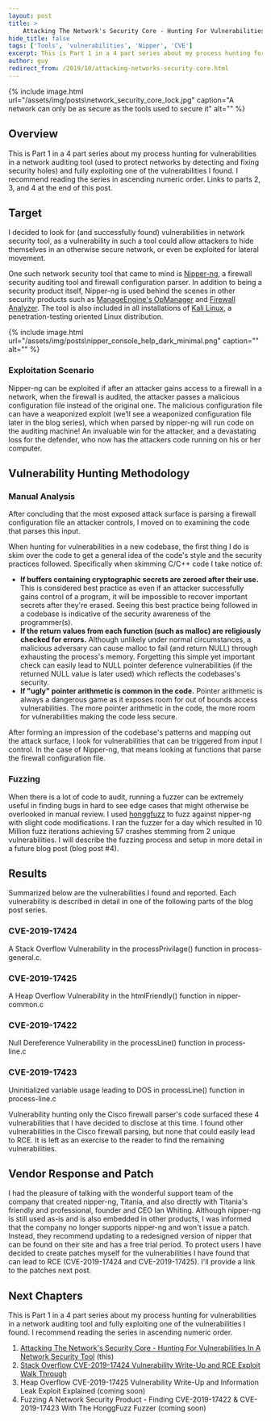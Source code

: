 ```yaml
---
layout: post
title: >
    Attacking The Network's Security Core - Hunting For Vulnerabilities In A Network Security Tool
hide_title: false
tags: ['Tools', 'vulnerabilities', 'Nipper', 'CVE']
excerpt: This is Part 1 in a 4 part series about my process hunting for vulnerabilities in a network auditing tool (used to protect networks by detecting and fixing security holes) and fully exploiting one of the vulnerabilities I found.
author: guy
redirect_from: /2019/10/attacking-networks-security-core.html
---
```


{% include image.html url="/assets/img/posts\network_security_core_lock.jpg" caption="A network can only be as secure as the tools used to secure it" alt="" %}
## Overview 
This is Part 1 in a 4 part series about my process hunting for vulnerabilities in a network auditing tool \(used to protect networks by detecting and fixing security holes\) and fully exploiting one of the vulnerabilities I found. I recommend reading the series in ascending numeric order. Links to parts 2, 3, and 4 at the end of this post.
## Target
I decided to look for \(and successfully found\) vulnerabilities in network security tool, as a vulnerability in such a tool could allow attackers to hide themselves in an otherwise secure network, or even be exploited for lateral movement.

One such network security tool that came to mind is [Nipper\-ng](https://code.google.com/archive/p/nipper-ng/), a firewall security auditing tool and firewall configuration parser. In addition to being a security product itself, Nipper\-ng is used behind the scenes in other security products such as [ManageEngine's OpManager](https://www.manageengine.com/network-monitoring/) and [Firewall Analyzer](https://www.manageengine.com/products/firewall/). The tool is also included in all installations of [Kali Linux](https://tools.kali.org/reporting-tools/nipper-ng), a penetration\-testing oriented Linux distribution.

{% include image.html url="/assets/img/posts\nipper_console_help_dark_minimal.png" caption="" alt="" %}
### Exploitation Scenario
Nipper\-ng can be exploited if after an attacker gains access to a firewall in a network, when the firewall is audited, the attacker passes a malicious configuration file instead of the original one. The malicious configuration file can have a weaponized exploit \(we’ll see a weaponized configuration file later in the blog series\), which when parsed by nipper\-ng will run code on the auditing machine\! An invaluable win for the attacker, and a devastating loss for the defender, who now has the attackers code running on his or her computer.
## Vulnerability Hunting Methodology
### Manual Analysis
After concluding that the most exposed attack surface is parsing a firewall configuration file an attacker controls, I moved on to examining the code that parses this input.

When hunting for vulnerabilities in a new codebase, the first thing I do is skim over the code to get a general idea of the code's style and the security practices followed. Specifically when skimming C/C\+\+ code I take notice of:
* **If buffers containing cryptographic secrets are zeroed after their use.** This is considered best practice as even if an attacker successfully gains control of a program, it will be impossible to recover important secrets after they're erased. Seeing this best practice being followed in a codebase is indicative of the security awareness of the programmer\(s\).
* **If the return values from each function \(such as malloc\) are religiously checked for errors.** Although unlikely under normal circumstances, a malicious adversary can  cause malloc to fail \(and return NULL\) through exhausting the process's  memory. Forgetting this simple yet important check can easily lead to NULL pointer deference vulnerabilities \(if the returned NULL value is later used\) which reflects the codebases's security. 
* **If "ugly" pointer arithmetic is common in the code.** Pointer arithmetic is always a dangerous game as it exposes room for out of bounds access vulnerabilities. The more pointer arithmetic in the code, the more room for vulnerabilities making the code less secure. 


After forming an impression of the codebase's patterns and mapping out the attack surface, I look for vulnerabilities that can be triggered from input I control. In the case of Nipper\-ng, that means looking at functions that parse the firewall configuration file. 
### Fuzzing
When there is a lot of code to audit, running a fuzzer can be extremely useful in finding bugs in hard to see edge cases that might otherwise be overlooked in manual review. I used [honggfuzz](https://github.com/google/honggfuzz) to fuzz against nipper\-ng with slight code modifications.  I ran the fuzzer for a day which resulted in 10 Million fuzz iterations achieving 57 crashes stemming from 2 unique vulnerabilities. I will describe the fuzzing process and setup in more detail in a future blog post \(blog post \#4\).
## Results
Summarized below are the vulnerabilities I found and reported. Each vulnerability is described in detail in one of the following parts of the blog post series.
### CVE\-2019\-17424
A Stack Overflow Vulnerability in the processPrivilage\(\) function in process\-general.c.
### CVE\-2019\-17425
A Heap Overflow Vulnerability in the htmlFriendly\(\) function in nipper\-common.c
### CVE\-2019\-17422
Null Dereference Vulnerability in the processLine\(\) function in process\-line.c
### CVE\-2019\-17423
Uninitialized variable usage leading to DOS in processLine\(\) function in process\-line.c

Vulnerability hunting only the Cisco firewall parser's code surfaced these 4 vulnerabilities that I have decided to disclose at this time. I found other vulnerabilities in the Cisco firewall parsing, but none that could easily lead to RCE. It is left as an exercise to the reader to find the remaining vulnerabilities.
## Vendor Response and Patch
I had the pleasure of talking with the wonderful support team of the company that created nipper\-ng, Titania, and also directly with Titania's friendly and professional, founder and CEO Ian Whiting. Although nipper\-ng is still used as\-is and is also embedded in other products, I was informed that the company no longer supports nipper\-ng and won't issue a patch. Instead, they recommend updating to a redesigned version of nipper that can be found on their site and has a free trial period.
To protect users I have decided to create patches myself for the vulnerabilities I have found that can lead to RCE \(CVE\-2019\-17424 and CVE\-2019\-17425\). I'll provide a link to the patches next post.
## Next Chapters
This is Part 1 in a 4 part series about my process hunting for  vulnerabilities in a network auditing tool and fully exploiting one of  the vulnerabilities I found. I recommend reading the series in ascending  numeric order.
1. [Attacking The Network's Security Core \- Hunting For Vulnerabilities In A Network Security Tool](/2019/10/16/Attacking-The-Network-27s-Security-Core-Hunting-For-Vulnerabilities-In-A-Network-Security-Tool.html) \(this\)
2. [Stack Overflow CVE\-2019\-17424 Vulnerability Write\-Up and RCE Exploit Walk Through](/2019/10/20/Stack-Overflow-CVE-2019-17424-Vulnerability-Write-Up-and-RCE-Exploit-Walk-Through.html)
3. Heap Overflow CVE\-2019\-17425 Vulnerability Write\-Up and Information Leak Exploit Explained \(coming soon\)
4. Fuzzing A Network Security Product \- Finding CVE\-2019\-17422 & CVE\-2019\-17423 With The HonggFuzz Fuzzer \(coming soon\)

